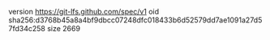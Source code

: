 version https://git-lfs.github.com/spec/v1
oid sha256:d3768b45a8a4bf9dbcc07248dfc018433b6d52579dd7ae1091a27d57fd34c258
size 2669

